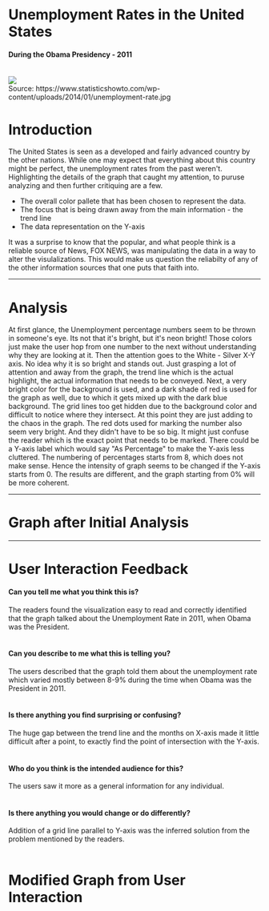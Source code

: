 # Unemployment Rates in the United States
#### During the Obama Presidency - 2011
<br />
<img src = "https://www.statisticshowto.com/wp-content/uploads/2014/01/unemployment-rate.jpg">
<br />
Source: https://www.statisticshowto.com/wp-content/uploads/2014/01/unemployment-rate.jpg
<br />

# Introduction
The United States is seen as a developed and fairly advanced country by the other nations. While one may expect that everything about this country might be perfect, the unemployment rates from the past weren't.
Highlighting the details of the graph that caught my attention, to puruse analyzing and then further critiquing are a few.
  - The overall color pallete that has been chosen to represent the data.
  - The focus that is being drawn away from the main information - the trend line
  - The data representation on the Y-axis

It was a surprise to know that the popular, and what people think is a reliable source of News, FOX NEWS, was manipulating the data in a way to alter the visulalizations. This would make us question the reliabilty of any of the other information sources that one puts that faith into.


---


# Analysis
At first glance, the Unemployment percentage numbers seem to be thrown in someone's eye. Its not that it's bright, but it's neon bright! Those colors just make the user hop from one number to the next without understanding why they are looking at it. Then the attention goes to the White - Silver X-Y axis. No idea why it is so bright and stands out. Just grasping a lot of attention and away from the graph, the trend line which is the actual highlight, the actual information that needs to be conveyed. 
Next, a very bright color for the background is used, and a dark shade of red is used for the graph as well, due to which it gets mixed up with the dark blue background. 
The grid lines too get hidden due to the background color and difficult to notice where they intersect. At this point they are just adding to the chaos in the graph.
The red dots used for marking the number also seem very bright. And they didn't have to be so big. It might just confuse the reader which is the exact point that needs to be marked. 
There could be a Y-axis label which would say "As Percentage" to make the Y-axis less cluttered. The numbering of percentages starts from 8, which does not make sense. Hence the intensity of graph seems to be changed if the Y-axis starts from 0. The results are different, and the graph starting from 0% will be more coherent.


---



# Graph after Initial Analysis
<div class="flourish-embed flourish-chart" data-src="visualisation/5354121"><script src="https://public.flourish.studio/resources/embed.js"></script></div>



---



# User Interaction Feedback

#### Can you tell me what you think this is?
The readers found the visualization easy to read and correctly identified that the graph talked about the Unemployment Rate in 2011, when Obama was the President. 
<br />
<br />

#### Can you describe to me what this is telling you?
The users described that the graph told them about the unemployment rate which varied mostly between 8-9% during the time when Obama was the President in 2011.
<br />
<br />

#### Is there anything you find surprising or confusing?
The huge gap between the trend line and the months on X-axis made it little difficult after a point, to exactly find the point of intersection with the Y-axis.
<br />
<br />

#### Who do you think is the intended audience for this?
The users saw it more as a general information for any individual.
<br />
<br />

#### Is there anything you would change or do differently?
Addition of a grid line parallel to Y-axis was the inferred solution from the problem mentioned by the readers.
<br />
<br />

# Modified Graph from User Interaction
<div class="flourish-embed flourish-chart" data-src="visualisation/5351428"><script src="https://public.flourish.studio/resources/embed.js"></script></div>

